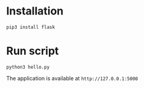 # Installation
`pip3 install flask`

# Run script
`python3 hello.py`

The application is available at `http://127.0.0.1:5000`
